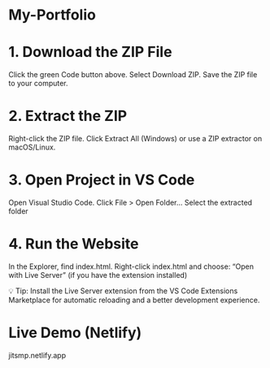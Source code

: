 # My-Portfolio

# 1. Download the ZIP File
Click the green Code button above.
Select Download ZIP.
Save the ZIP file to your computer.

# 2. Extract the ZIP
Right-click the ZIP file.
Click Extract All (Windows) or use a ZIP extractor on macOS/Linux.

# 3. Open Project in VS Code
Open Visual Studio Code.
Click File > Open Folder...
Select the extracted folder 

# 4. Run the Website
In the Explorer, find index.html.
Right-click index.html and choose: “Open with Live Server” (if you have the extension installed)

💡 Tip: Install the Live Server extension from the VS Code Extensions Marketplace for automatic reloading and a better development experience.

# Live Demo (Netlify)
jitsmp.netlify.app
